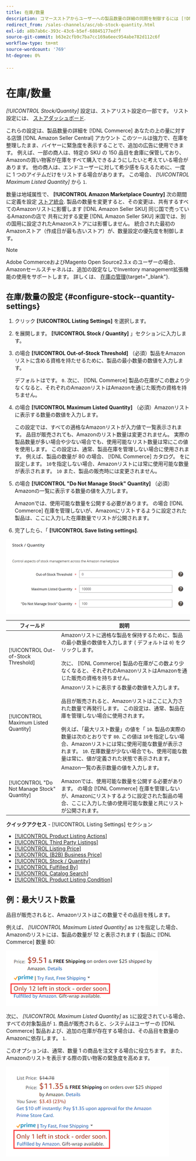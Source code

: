 ```yaml
---
title: 在庫/数量
description: コマースストアからユーザーへの製品数量の詳細の同期を制御するには [!DNL Amazon Seller Central] アカウントに追加する場合は、「在庫/数量」設定を更新します。
redirect_from: /sales-channels/asc/ob-stock-quantity.html
exl-id: a8b7ab6c-393c-43c6-b5ef-68845177edff
source-git-commit: b63e2cfb9c7ba7cc169a6eec954abe782d112c6f
workflow-type: tm+mt
source-wordcount: '769'
ht-degree: 0%

---
```


# 在庫/数量

*[!UICONTROL Stock/Quantity]* 設定は、ストアリスト設定の一部です。 リスト設定には、 [ストアダッシュボード](./amazon-store-dashboard.md).

これらの設定は、製品数量の詳細を [!DNL Commerce] あなたの上の量に対する店頭 [!DNL Amazon Seller Central] アカウント このツールは強力で、在庫を整理したまま、バイヤーに緊急度を表示することで、追加の広告に使用できます。 例えば、一部の商人は、特定の SKU の 150 品目を倉庫に保管しており、Amazonの買い物客が在庫をすべて購入できるようにしたいと考えている場合があります。 他の商人は、エンドユーザーに対して希少感を与えるために、一度に 1 つのアイテムだけをリストする場合があります。 この場合、 *[!UICONTROL Maximum Listed Quantity]* から `1`.

数量は地域属性で、 **[!UICONTROL Amazon Marketplace Country]** 次の期間に定義を設定 [ストア統合](./store-integration.md). 製品の数量を変更すると、その変更は、共有するすべてのAmazonリストに影響します [!DNL Amazon Seller SKU] 同じ国で売っているAmazonの店で 共有に対する変更 [!DNL Amazon Seller SKU] 米国では、別の国用に設定されたAmazonストアには影響しません。 統合された最初のAmazonストア（作成日が最も古いストア）が、数量設定の優先度を制御します。

>[!NOTE]
>
>Adobe CommerceおよびMagento Open Source2.3.x のユーザーの場合、Amazonセールスチャネルは、追加の設定なしでInventory management拡張機能の使用をサポートします。 詳しくは、 [在庫の管理](https://docs.magento.com/user-guide/v2.3/catalog/inventory-management.html){target="_blank"}.

## 在庫/数量の設定 {#configure-stock--quantity-settings}

1. クリック **[!UICONTROL Listing Settings]** を選択します。

1. を展開します。 **[!UICONTROL Stock / Quantity]** 」セクションに入力します。

1. の場合 **[!UICONTROL Out-of-Stock Threshold]** （必須）製品をAmazonリストに含める資格を持たせるために、製品の最小数量の数値を入力します。

   デフォルトはです。 `0`. 次に、 [!DNL Commerce] 製品の在庫がこの数より少なくなると、それぞれのAmazonリストはAmazonを通じた販売の資格を持ちません。

1. の場合 **[!UICONTROL Maximum Listed Quantity]** （必須）Amazonリストに表示する数量の数値を入力します。

   この設定では、すべての適格なAmazonリストが入力値で一覧表示されます。 品目が販売されても、Amazonのリスト数量は変更されません。 実際の製品数量が多い場合や少ない場合でも、使用可能なリスト数量は常にこの値を使用します。 この設定は、通常、製品在庫を管理しない場合に使用されます。 例えば、製品の数量が 80 の場合、 [!DNL Commerce] カタログ。 をに設定します。 `10`を指定しない場合、Amazonリストには常に使用可能な数量が表示されます。 `10` また、製品の販売時には変更されません。

1. の場合 **[!UICONTROL "Do Not Manage Stock" Quantity]** （必須）Amazonの一覧に表示する数量の値を入力します。

   Amazonでは、使用可能な数量を公開する必要があります。 の場合 [!DNL Commerce] 在庫を管理しないが、Amazonにリストするように設定された製品は、ここに入力した在庫数量でリストが公開されます。

1. 完了したら、「 **[!UICONTROL Save listing settings]**.

![在庫/数量の設定](assets/amazon-stock-quantity.png)

| フィールド | 説明 |
|---|---|
| [!UICONTROL Out-of-Stock Threshold] | Amazonリストに適格な製品を保持するために、製品の最小数量の数値を入力します ( デフォルトは `0`) をクリックします。<br><br>次に、 [!DNL Commerce] 製品の在庫がこの数より少なくなると、それぞれのAmazonリストはAmazonを通じた販売の資格を持ちません。 |
| [!UICONTROL Maximum Listed Quantity] | Amazonリストに表示する数量の数値を入力します。<br><br>品目が販売されると、Amazonリストはここに入力された数量で再発行します。 この設定は、通常、製品在庫を管理しない場合に使用されます。<br><br>例えば、「最大リスト数量」の値を「 `10`. 製品の実際の数量は次のとおりです `80`. この値は `10`を指定しない場合、Amazonリストには常に使用可能な数量が表示されます。 `10`. 在庫数量が少ない場合でも、使用可能な数量は常に、値が定義された状態で表示されます。 |
| [!UICONTROL "Do Not Manage Stock" Quantity] | Amazon一覧の表示数量の値を入力します。<br><br>Amazonでは、使用可能な数量を公開する必要があります。 の場合 [!DNL Commerce] 在庫を管理しないが、Amazonにリストするように設定された製品の場合、ここに入力した値の使用可能な数量と共にリストが公開されます。 |

**クイックアクセス** - [!UICONTROL Listing Settings] セクション

- [[!UICONTROL Product Listing Actions]](./product-listing-actions.md)
- [[!UICONTROL Third Party Listings]](./third-party-listing-settings.md)
- [[!UICONTROL Listing Price]](./listing-price.md)
- [[!UICONTROL (B2B) Business Price]](./business-pricing.md)
- [[!UICONTROL Stock / Quantity]](./stock-quantity.md)
- [[!UICONTROL Fulfilled By]](./fulfilled-by.md)
- [[!UICONTROL Catalog Search]](./catalog-search.md)
- [[!UICONTROL Product Listing Condition]](./product-listing-condition.md)

## 例：最大リスト数量

品目が販売されると、Amazonリストはこの数量でその品目を残します。

例えば、 *[!UICONTROL Maximum Listed Quantity]* as `12`を指定した場合、Amazonのリストには、製品の数量が 12 と表示されます ( 製品に [!DNL Commerce] 数量 80:

![最大リスト数量の例 1](assets/amazon-max-listed-quantity.png)

次に、 *[!UICONTROL Maximum Listed Quantity]* as `1`に設定されている場合、すべての対象製品が `1`. 商品が販売されると、システムはユーザーの [!DNL Commerce] 製品および、追加の在庫が存在する場合は、その品目を数量のAmazonに依存します。 `1`.

このオプションは、通常、数量 1 の商品を注文する場合に役立ちます。 また、Amazonのリストを表示する際の買い物客の緊急度を高めます。

![最大リスト数量の例 2](assets/amazon-max-listed-quantity-1.png)

